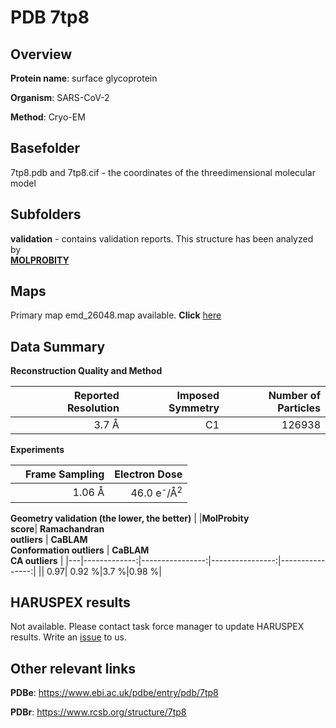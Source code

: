 # PDB 7tp8

## Overview

**Protein name**: surface glycoprotein

**Organism**: SARS-CoV-2

**Method**: Cryo-EM



## Basefolder

7tp8.pdb and 7tp8.cif - the coordinates of the threedimensional molecular model

## Subfolders





**validation** - contains validation reports. This structure has been analyzed by <br>  [**MOLPROBITY**](https://github.com/thorn-lab/coronavirus_structural_task_force/tree/master/pdb/surface_glycoprotein/SARS-CoV-2/7tp8/validation/molprobity)    



## Maps

Primary map emd_26048.map available. **Click** [here](http://ftp.wwpdb.org/pub/emdb/structures/EMD-26048/map/) 

## Data Summary
**Reconstruction Quality and Method**

|   | Reported Resolution | Imposed Symmetry | Number of Particles |
|---|-------------:|----------------:|--------------:|
|   |3.7 Å|C1|126938|

**Experiments**

|   | Frame Sampling | Electron Dose |
|---|-------------:|----------------:|
|   |1.06 Å|46.0 e<sup>-</sup>/Å<sup>2</sup>|

**Geometry validation (the lower, the better)**
|   |**MolProbity<br>score**| **Ramachandran<br>outliers** | **CaBLAM<br>Conformation outliers** | **CaBLAM<br>CA outliers** |
|---|-------------:|----------------:|----------------:|----------------:|
||  0.97|  0.92 %|3.7 %|0.98 %|

## HARUSPEX results

Not available. Please contact task force manager to update HARUSPEX results. Write an [issue](https://github.com/thorn-lab/coronavirus_structural_task_force/issues) to us.

## Other relevant links 
**PDBe**:  https://www.ebi.ac.uk/pdbe/entry/pdb/7tp8
 
**PDBr**: https://www.rcsb.org/structure/7tp8 
